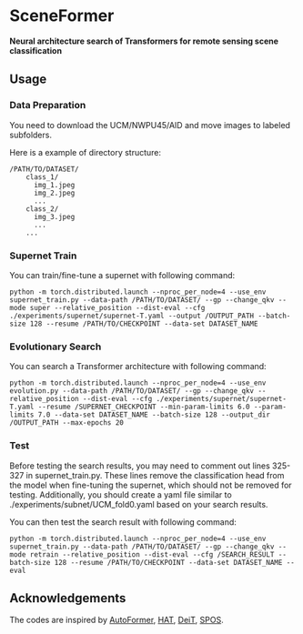# SceneFormer

**Neural architecture search of Transformers for remote sensing scene classification**

## Usage

### Data Preparation

You need to download the UCM/NWPU45/AID and move images to labeled subfolders.

Here is a example of directory structure:

```
/PATH/TO/DATASET/
    class_1/
      img_1.jpeg
      img_2.jpeg
      ...
    class_2/
      img_3.jpeg
      ...
    ...
```
### Supernet Train
You can train/fine-tune a supernet with following command:
```bulidoutcfg
python -m torch.distributed.launch --nproc_per_node=4 --use_env supernet_train.py --data-path /PATH/TO/DATASET/ --gp --change_qkv --mode super --relative_position --dist-eval --cfg ./experiments/supernet/supernet-T.yaml --output /OUTPUT_PATH --batch-size 128 --resume /PATH/TO/CHECKPOINT --data-set DATASET_NAME 
```
### Evolutionary Search
You can search a Transformer architecture with following command:
```bulidoutcfg
python -m torch.distributed.launch --nproc_per_node=4 --use_env evolution.py --data-path /PATH/TO/DATASET/ --gp --change_qkv --relative_position --dist-eval --cfg ./experiments/supernet/supernet-T.yaml --resume /SUPERNET_CHECKPOINT --min-param-limits 6.0 --param-limits 7.0 --data-set DATASET_NAME --batch-size 128 --output_dir /OUTPUT_PATH --max-epochs 20 
```
### Test
Before testing the search results, you may need to comment out lines 325-327 in supernet_train.py. These lines remove the classification head from the model when fine-tuning the supernet, which should not be removed for testing. Additionally, you should create a yaml file similar to ./experiments/subnet/UCM_fold0.yaml based on your search results.

You can then test the search result with following command:
```bulidoutcfg
python -m torch.distributed.launch --nproc_per_node=4 --use_env supernet_train.py --data-path /PATH/TO/DATASET/ --gp --change_qkv --mode retrain --relative_position --dist-eval --cfg /SEARCH_RESULT --batch-size 128 --resume /PATH/TO/CHECKPOINT --data-set DATASET_NAME --eval 
```

## Acknowledgements

The codes are inspired by [AutoFormer](https://github.com/microsoft/Cream/tree/main/AutoFormer), [HAT](https://github.com/mit-han-lab/hardware-aware-transformers), [DeiT](https://github.com/facebookresearch/deit), [SPOS](https://github.com/megvii-model/SinglePathOneShot).
